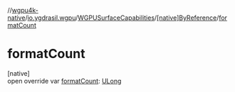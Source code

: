 //[wgpu4k-native](../../../../index.md)/[io.ygdrasil.wgpu](../../index.md)/[WGPUSurfaceCapabilities](../index.md)/[[native]ByReference](index.md)/[formatCount](format-count.md)

# formatCount

[native]\
open override var [formatCount](format-count.md): [ULong](https://kotlinlang.org/api/core/kotlin-stdlib/kotlin/-u-long/index.html)